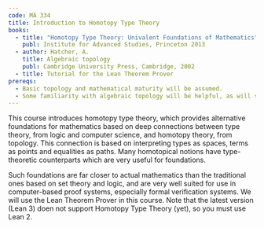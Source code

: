 ```yaml
---
code: MA 334
title: Introduction to Homotopy Type Theory
books:
  - title: "Homotopy Type Theory: Univalent Foundations of Mathematics"
    publ: Institute for Advanced Studies, Princeton 2013
  - author: Hatcher, A.
    title: Algebraic topology
    publ: Cambridge University Press, Cambridge, 2002
  - title: Tutorial for the Lean Theorem Prover
prereqs:
  - Basic topology and mathematical maturity will be assumed.
  - Some familiarity with algebraic topology will be helpful, as will some familiarity with programming in a functional language.
---
```


This course introduces homotopy type theory, which provides alternative foundations for mathematics based on deep connections between type theory, from logic and computer science, and homotopy theory, from topology. This connection is based on interpreting types as spaces, terms as points and equalities as paths. Many homotopical notions have type-theoretic counterparts which are very useful for foundations.

Such foundations are far closer to actual mathematics than the traditional ones based on set theory and logic, and are very well suited for use in computer-based proof systems, especially formal verification systems. We will use the Lean Theorem Prover in this course. Note that the latest version (Lean 3) doen not support Homotopy Type Theory (yet), so you must use Lean 2.
